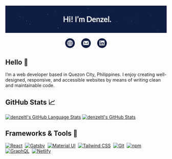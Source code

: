 [![Header banner](https://raw.githubusercontent.com/denzeltl/denzeltl/main/assets/header-banner.gif)](https://www.denzeltl.com)

<div align="center">
<a href="https://www.denzeltl.com"><img height="30" src="https://raw.githubusercontent.com/denzeltl/denzeltl/main/assets/web-icon.svg"></a>&nbsp;&nbsp;&nbsp;&nbsp;
<a href="mailto:hello@denzeltl.com"><img height="30" src="https://raw.githubusercontent.com/denzeltl/denzeltl/main/assets/email-icon.svg"></a>&nbsp;&nbsp;&nbsp;&nbsp;
<a href="https://www.linkedin.com/in/denzeltl"><img height="30" src="https://raw.githubusercontent.com/denzeltl/denzeltl/main/assets/linkedin-icon.svg"></a>
</div>

## Hello 👋

I’m a web developer based in Quezon City, Philippines. I enjoy creating well-designed, responsive, and accessible websites by means of writing clean and maintainable code.

## GitHub Stats 📈

[![denzeltl's GitHub Language Stats](https://github-readme-stats.vercel.app/api/top-langs/?username=denzeltl&langs_count=5&layout=compact&hide_border=true&bg_color=101d42&text_color=ffffff&title_color=f18805)](https://github-readme-stats.vercel.app/api/top-langs/?username=denzeltl&langs_count=5&layout=compact&hide_border=true&bg_color=101d42&text_color=ffffff&title_color=f18805)
[![denzeltl's GitHub Stats](https://github-readme-stats.vercel.app/api/?username=denzeltl&hide=stars,issues,contribs&include_all_commits=true&hide_border=true&custom_title=Activity%20Overview&count_private=true&show_icons=true&bg_color=101d42&text_color=ffffff&title_color=f18805)](https://github-readme-stats.vercel.app/api/?username=denzeltl&hide=stars,issues,contribs&include_all_commits=true&hide_border=true&custom_title=Activity%20Overview&count_private=true&show_icons=true&bg_color=101d42&text_color=ffffff&title_color=f18805)

## Frameworks & Tools 🔧

[![React](https://img.shields.io/badge/React--React?style=flat&logo=react&logoColor=white&color=f18805)](https://img.shields.io/badge/React--React?style=flat&logo=react&logoColor=white&color=f18805)&nbsp;
[![Gatsby](https://img.shields.io/badge/Gatsby--Gatsby?style=flat&logo=gatsby&logoColor=white&color=f18805)](https://img.shields.io/badge/Gatsby--Gatsby?style=flat&logo=gatsby&logoColor=white&color=f18805)&nbsp;
[![Material UI](https://img.shields.io/badge/Material%20UI--Material%20UI?style=flat&logo=material-ui&logoColor=white&color=f18805)](https://img.shields.io/badge/Material%20UI--Material%20UI?style=flat&logo=material-ui&logoColor=white&color=f18805)&nbsp;
[![Tailwind CSS](https://img.shields.io/badge/Tailwind%20CSS--Tailwind%20CSS?style=flat&logo=tailwind-css&logoColor=white&color=f18805)](https://img.shields.io/badge/Tailwind%20CSS--Tailwind%20CSS?style=flat&logo=tailwind-css&logoColor=white&color=f18805)&nbsp;
[![Git](https://img.shields.io/badge/Git--Git?style=flat&logo=git&logoColor=white&color=f18805)](https://img.shields.io/badge/Git--Git?style=flat&logo=git&logoColor=white&color=f18805)&nbsp;
[![npm](https://img.shields.io/badge/npm--npm?style=flat&logo=npm&logoColor=white&color=f18805)](https://img.shields.io/badge/npm--npm?style=flat&logo=npm&logoColor=white&color=f18805)&nbsp;
[![GraphQL](https://img.shields.io/badge/GraphQL--GraphQL?style=flat&logo=graphql&logoColor=white&color=f18805)](https://img.shields.io/badge/GraphQL--GraphQL?style=flat&logo=graphql&logoColor=white&color=f18805)&nbsp;
[![Netlify](https://img.shields.io/badge/Netlify--Netlify?style=flat&logo=netlify&logoColor=white&color=f18805)](https://img.shields.io/badge/Netlify--Netlify?style=flat&logo=netlify&logoColor=white&color=f18805)
